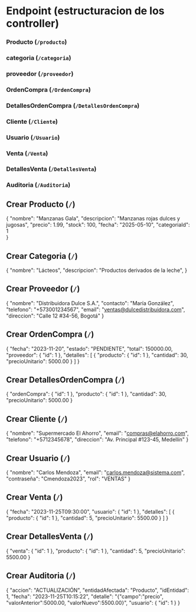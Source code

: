 # Endpoint (estructuracion de los controller)

### Producto (`/producto`)
### categoria (`/categoria`)
### proveedor (`/proveedor`)
### OrdenCompra (`/OrdenCompra`)
### DetallesOrdenCompra (`/DetallesOrdenCompra`)
### Cliente (`/Cliente`)
### Usuario (`/Usuario`)
### Venta (`/Venta`)
### DetallesVenta (`/DetallesVenta`)
### Auditoria (`/Auditoria`)



## Crear Producto (`/`)
{
  "nombre": "Manzanas Gala",
  "descripcion": "Manzanas rojas dulces y jugosas",
  "precio": 1.99,
  "stock": 100,
  "fecha": "2025-05-10",
  "categoriaId": 1  
}

## Crear Categoria (`/`)
{
  "nombre": "Lácteos",
  "descripcion": "Productos derivados de la leche",
}

## Crear Proveedor (`/`)
{
  "nombre": "Distribuidora Dulce S.A.",
  "contacto": "María González",
  "telefono": "+573001234567",
  "email": "ventas@dulcedistribuidora.com",
  "direccion": "Calle 12 #34-56, Bogotá"
}

## Crear OrdenCompra (`/`)
{
  "fecha": "2023-11-20",
  "estado": "PENDIENTE",
  "total": 150000.00,
  "proveedor": {
    "id": 1
  },
  "detalles": [
    {
      "producto": {
        "id": 1
      },
      "cantidad": 30,
      "precioUnitario": 5000.00
    }
  ]
}

## Crear DetallesOrdenCompra (`/`)
{
  "ordenCompra": {
    "id": 1
  },
  "producto": {
    "id": 1
  },
  "cantidad": 30,
  "precioUnitario": 5000.00
}

## Crear Cliente (`/`)
{
  "nombre": "Supermercado El Ahorro",
  "email": "compras@elahorro.com",
  "telefono": "+5712345678",
  "direccion": "Av. Principal #123-45, Medellín"
}

## Crear Usuario (`/`)
{
  "nombre": "Carlos Mendoza",
  "email": "carlos.mendoza@sistema.com",
  "contraseña": "Cmendoza2023",
  "rol": "VENTAS"
}

## Crear Venta (`/`)
{
  "fecha": "2023-11-25T09:30:00",
  "usuario": {
    "id": 1
  },
  "detalles": [
    {
      "producto": {
        "id": 1
      },
      "cantidad": 5,
      "precioUnitario": 5500.00
    }
  ]
}

## Crear DetallesVenta (`/`)
{
  "venta": {
    "id": 1
  },
  "producto": {
    "id": 1
  },
  "cantidad": 5,
  "precioUnitario": 5500.00
}

## Crear Auditoria (`/`)
{
  "accion": "ACTUALIZACIÓN",
  "entidadAfectada": "Producto",
  "idEntidad": 1,
  "fecha": "2023-11-25T10:15:22",
  "detalle": "{\"campo\":\"precio\", \"valorAnterior\":5000.00, \"valorNuevo\":5500.00}",
  "usuario": {
    "id": 1
  }
}